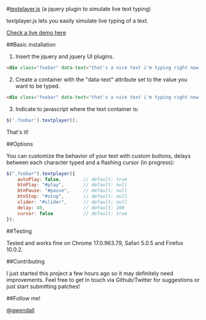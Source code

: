 #[textplayer.js](http://gwendall.github.com/)  (a jquery plugin to simulate live text typing)

textplayer.js lets you easily simulate live typing of a text.

[Check a live demo here](http://gwendall.github.com/)

##Basic installation

1) Insert the jquery and jquery UI plugins.

``` html
<div class="foobar" data-text="that's a nice text i'm typing right now."></div>
```

2) Create a container with the "data-text" attribute set to the value you want to be typed.

``` html
<div class="foobar" data-text="that's a nice text i'm typing right now."></div>
```

3) Indicate to javascript where the text container is:

``` js
$('.foobar').textplayer();
```

That's it!

##Options

You can customize the behavior of your text with custom buttons, delays between each character typed and a flashing cursor (in progress):

``` js
$(".foobar").textplayer({
	autoPlay: false, 		// default: true 
	btnPlay: "#play",		// default: null
	btnPause: "#pause",		// default: null
	btnStop: "#stop",		// default: null
	slider: "#slider",		// default: null
	delay: 40,				// default: 100
	cursor: false			// default: true
});
```

##Testing

Tested and works fine on Chrome 17.0.963.79, Safari 5.0.5 and Firefox 10.0.2.

##Contributing

I just started this project a few hours ago so it may definitely need improvements. Feel free to get in touch via Github/Twitter for suggestions or just start submitting patches!

##Follow me!

[@gwendall](https://twitter.com/gwendall)